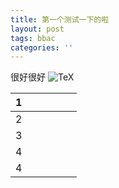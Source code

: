 ```yaml
---
title: 第一个测试一下的啦
layout: post
tags: bbac
categories: ''
---
```

很好很好
![TeX](https://math.jekyllwriter.com/?q=x2-3%2Bc)

|  1   |     |     |     |     |     |
|:---:|:---:|:---:|:---:|:---:|:---:|
|   2  |     |     |     |     |     |
|   3  |     |     |     |     |     |
|   4  |     |     |     |     |     |
|   4  |     |     |     |     |     |